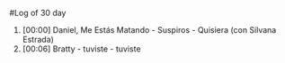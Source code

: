 #Log of 30 day

1. [00:00] Daniel, Me Estás Matando - Suspiros - Quisiera (con Silvana Estrada)
1. [00:06] Bratty - tuviste - tuviste

